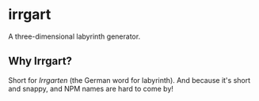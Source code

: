 # irrgart
A three-dimensional labyrinth generator.

## Why Irrgart?
Short for _Irrgarten_ (the German word for labyrinth). And because it's short and snappy, and NPM names are hard to come by!
